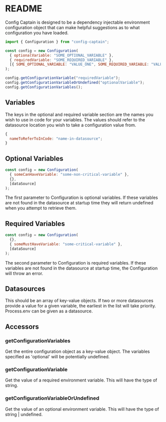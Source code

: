 # README

Config Captain is designed to be a dependency injectable environment configuration object that can make helpful suggestions as to what configuration you have loaded.

```javascript
import { Configuration } from "config-captain";

const config = new Configuration(
  { optionalVariable: "SOME_OPTIONAL_VARIABLE" },
  { requiredVariable: "SOME_REQUIRED_VARIABLE" },
  [{ SOME_OPTIONAL_VARIABLE: "VALUE_ONE", SOME_REQUIRED_VARIABLE: "VALUE_TWO" }]
);

config.getConfigurationVariable("requiredVariable");
config.getConfigurationVariableOrUndefined("optionalVariable");
config.getConfigurationVariables();
```

## Variables

The keys in the optional and required variable section are the names you wish to use in code for your variables. The values should refer to the datasource location you wish to take a configuration value from.

```javascript
{
  nameToReferToInCode: "name-in-datasource";
}
```

## Optional Variables

```javascript
const config = new Configuration(
  { someCanHaveVariable: "some-non-critical-variable" },
  {},
  [dataSource]
);
```

The first parameter to Configuration is optional variables. If these variables are not found in the datasource at startup time they will return undefined when you attempt to retrieve them.

## Required Variables

```javascript
const config = new Configuration(
  {},
  { someMustHaveVariable: "some-critical-variable" },
  [dataSource]
);
```

The second parameter to Configuration is required variables. If these variables are not found in the datasource at startup time, the Configuration will throw an error.

## Datasources

This should be an array of key-value objects. If two or more datasources provide a value for a given variable, the earliest in the list will take priority. Process.env can be given as a datasource.

## Accessors

### getConfigurationVariables

Get the entire configuration object as a key-value object. The variables specified as 'optional' will be potentially undefined.

### getConfigurationVariable

Get the value of a required environment variable. This will have the type of string.

### getConfigurationVariableOrUndefined

Get the value of an optional environment variable. This will have the type of string | undefined.
